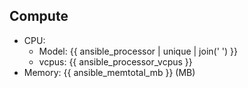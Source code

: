 ## Compute

- CPU:
   - Model: {{ ansible_processor | unique | join(' ') }}
   - vcpus: {{ ansible_processor_vcpus }}
- Memory: {{ ansible_memtotal_mb }} (MB)

